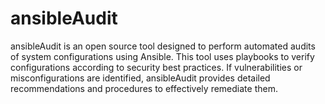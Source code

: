 # ansibleAudit
ansibleAudit is an open source tool designed to perform automated audits of system configurations using Ansible. This tool uses playbooks to verify configurations according to security best practices. If vulnerabilities or misconfigurations are identified, ansibleAudit provides detailed recommendations and procedures to effectively remediate them.

